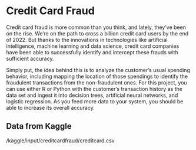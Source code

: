 # Credit Card Fraud
Credit card fraud is more common than you think, and lately, they’ve been on the rise. We’re on the path to cross a billion credit card users by the end of 2022. But thanks to the innovations in technologies like artificial intelligence, machine learning and data science, credit card companies have been able to successfully identify and intercept these frauds with sufficient accuracy.

Simply put, the idea behind this is to analyze the customer’s usual spending behavior, including mapping the location of those spendings to identify the fraudulent transactions from the non-fraudulent ones. For this project, you can use either R or Python with the customer’s transaction history as the data set and ingest it into decision trees, artificial neural networks, and logistic regression. As you feed more data to your system, you should be able to increase its overall accuracy.

## Data from Kaggle
/kaggle/input/creditcardfraud/creditcard.csv
